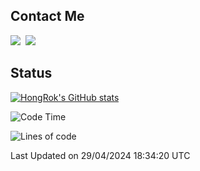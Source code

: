 ## Contact Me
<a href="https://instagram.com/_hongrok"><img src="https://img.shields.io/badge/Instagram-E4405F?style=for-the-badge&logo=Instagram&logoColor=white"/></a>&nbsp;
<img src="https://img.shields.io/badge/HongRok @hlog2e-5865F2?style=for-the-badge&logo=Discord&logoColor=white"/>&nbsp;

## Status

[![HongRok's GitHub stats](https://github-readme-stats.vercel.app/api?username=hlog2e)](https://github.com/anuraghazra/github-readme-stats)
<!--START_SECTION:waka-->
![Code Time](http://img.shields.io/badge/Code%20Time-569%20hrs%201%20min-blue)

![Lines of code](https://img.shields.io/badge/From%20Hello%20World%20I%27ve%20Written-494.8%20thousand%20lines%20of%20code-blue)


 Last Updated on 29/04/2024 18:34:20 UTC
<!--END_SECTION:waka-->
